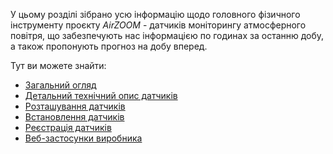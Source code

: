 ﻿У цьому розділі зібрано усю інформацію щодо головного фізичного інструменту проєкту *AirZOOM* - датчиків моніторингу атмосферного повітря, що забезпечують нас інформацією по годинах за останню добу, а також пропонують прогноз на добу вперед. 

Тут ви можете знайти:

  - [Загальний огляд](general_description.md)
  - [Детальний технічний опис датчиків](sens_detail.md)
  - [Розташування датчиків](location.md)
  - [Встановлення датчиків](sensor_install.md)
  - [Реєстрація датчиків](register.md)
  - [Веб-застосунки виробника](web_app.md)
